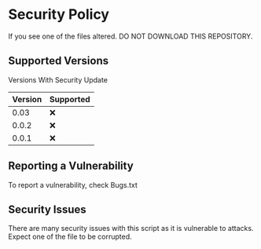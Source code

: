 # Security Policy

If you see one of the files altered. DO NOT DOWNLOAD THIS REPOSITORY.




## Supported Versions

Versions With Security Update

| Version | Supported          |
| ------- | ------------------ |
| 0.03    | :x:                |
| 0.0.2   | :x:                |
| 0.0.1   | :x:                |

## Reporting a Vulnerability

To report a vulnerability, check Bugs.txt

## Security Issues

There are many security issues with this script as it is vulnerable to attacks. Expect one of the file to be corrupted.
